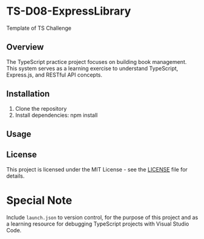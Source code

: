 # TS-D08-ExpressLibrary
Template of TS Challenge

## Overview
The TypeScript practice project focuses on building book management. This system serves as a learning exercise to understand TypeScript, Express.js, and RESTful API concepts.

## Installation
1. Clone the repository
2. Install dependencies: npm install

## Usage


## License
This project is licensed under the MIT License - see the [LICENSE](LICENSE) file for details.

# Special Note
Include `launch.json` to version control, for the purpose of this project and as a learning resource for debugging TypeScript projects with Visual Studio Code.
